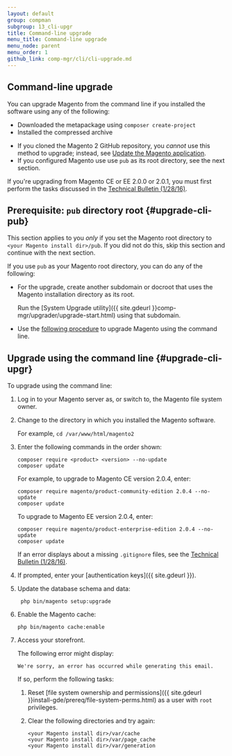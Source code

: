 ```yaml
---
layout: default 
group: compman
subgroup: 13_cli-upgr
title: Command-line upgrade
menu_title: Command-line upgrade
menu_node: parent
menu_order: 1
github_link: comp-mgr/cli/cli-upgrade.md
---
```


## Command-line upgrade
You can upgrade Magento from the command line if you installed the software using any of the following:

*	Downloaded the metapackage using `composer create-project`
*	Installed the compressed archive

<div class="bs-callout bs-callout-info" id="info">
 	<ul><li>If you cloned the Magento 2 GitHub repository, you <em>cannot</em> use this method to upgrade; instead, see <a href="{{ site.gdeurl }}install-gde/install/cli/dev_update-magento.html">Update the Magento application</a>.</li>
 		<li>If you configured Magento use use <code>pub</code> as its root directory, see the next section.</li></ul>
</div>

<div class="bs-callout bs-callout-warning">
    <p>If you're upgrading from Magento CE or EE 2.0.0 or 2.0.1, you must first perform the tasks discussed in the <a href="{{ site.gdeurl }}release-notes/tech_bull_201-upgrade.html">Technical Bulletin (1/28/16)</a>.</p>
</div>

## Prerequisite: `pub` directory root {#upgrade-cli-pub}
This section applies to you *only* if you set the Magento root directory to `<your Magento install dir>/pub`. If you did not do this, skip this section and continue with the next section.

If you use `pub` as your Magento root directory, you can do any of the following:

*	For the upgrade, create another subdomain or docroot that uses the Magento installation directory as its root. 

	Run the [System Upgrade utility]({{ site.gdeurl }}comp-mgr/upgrader/upgrade-start.html) using that subdomain.
*	Use the [following procedure](#upgrade-cli-upgr) to upgrade Magento using the command line.

## Upgrade using the command line {#upgrade-cli-upgr}
To upgrade using the command line:

1.	Log in to your Magento server as, or switch to, the Magento file system owner.
2.	Change to the directory in which you installed the Magento software.

	For example, `cd /var/www/html/magento2`
2.	Enter the following commands in the order shown:

		composer require <product> <version> --no-update
		composer update

	For example, to upgrade to Magento CE version 2.0.4, enter:

		composer require magento/product-community-edition 2.0.4 --no-update
		composer update

	To upgrade to Magento EE version 2.0.4, enter:

		composer require magento/product-enterprise-edition 2.0.4 --no-update
		composer update
	
	<div class="bs-callout bs-callout-info" id="info">
  		<p>If an error displays about a missing <code>.gitignore</code> files, see the <a href="{{ site.gdeurl }}release-notes/tech_bull_201-upgrade.html#resolution2">Technical Bulletin (1/28/16)</a>.</p>
	</div>

3.	If prompted, enter your [authentication keys]({{ site.gdeurl }}).
4. Update the database schema and data:

		php bin/magento setup:upgrade
5.	Enable the Magento cache:

		php bin/magento cache:enable
6.	Access your storefront.

	The following error might display:

		We're sorry, an error has occurred while generating this email.
	
	If so, perform the following tasks:

	1.	Reset [file system ownership and permissions]({{ site.gdeurl }}install-gde/prereq/file-system-perms.html) as a user with `root` privileges.
	2.	Clear the following directories and try again:

			<your Magento install dir>/var/cache 
			<your Magento install dir>/var/page_cache 
			<your Magento install dir>/var/generation 